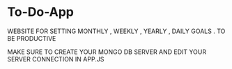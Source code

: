 # To-Do-App
WEBSITE FOR SETTING MONTHLY , WEEKLY , YEARLY , DAILY GOALS . TO BE PRODUCTIVE



MAKE SURE TO CREATE YOUR MONGO DB SERVER AND EDIT YOUR SERVER CONNECTION IN APP.JS 
